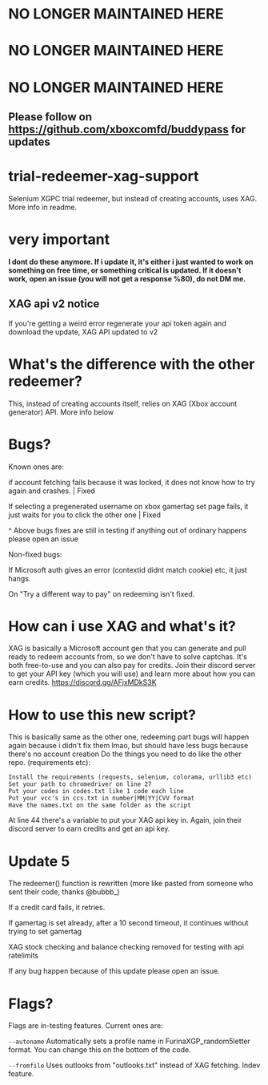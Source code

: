 # NO LONGER MAINTAINED HERE
# NO LONGER MAINTAINED HERE
# NO LONGER MAINTAINED HERE

## Please follow on https://github.com/xboxcomfd/buddypass for updates



# trial-redeemer-xag-support
Selenium XGPC trial redeemer, but instead of creating accounts, uses XAG. More info in readme.

# very important

**I dont do these anymore. If i update it, it's either i just wanted to work on something on free time, or something critical is updated. If it doesn't work, open an issue (you will not get a response %80), do not DM me.**

## XAG api v2 notice

If you're getting a weird error regenerate your api token again and download the update, XAG API updated to v2

# What's the difference with the other redeemer?
This, instead of creating accounts itself, relies on XAG (Xbox account generator) API. More info below
# Bugs?
Known ones are:

if account fetching fails because it was locked, it does not know how to try again and crashes. | Fixed

If selecting a pregenerated username on xbox gamertag set page fails, it just waits for you to click the other one | Fixed

^ Above bugs fixes are still in testing if anything out of ordinary happens please open an issue

Non-fixed bugs:

If Microsoft auth gives an error (contextid didnt match cookie) etc, it just hangs.

On "Try a different way to pay" on redeeming isn't fixed.

# How can i use XAG and what's it?
XAG is basically a Microsoft account gen that you can generate and pull ready to redeem accounts from, so we don't have to solve captchas.
It's both free-to-use and you can also pay for credits. Join their discord server to get your API key (which you will use) and learn more about how you can earn credits.
https://discord.gg/AFjxMDkS3K

# How to use this new script?
This is basically same as the other one, redeeming part bugs will happen again because i didn't fix them lmao, but should have less bugs because there's no account creation
Do the things you need to do like the other repo. (requirements etc):
```
Install the requirements (requests, selenium, colorama, urllib3 etc)
Set your path to chromedriver on line 27
Put your codes in codes.txt like 1 code each line
Put your vcc's in ccs.txt in number|MM|YY|CVV format
Have the names.txt on the same folder as the script
```
At line 44 there's a variable to put your XAG api key in. Again, join their discord server to earn credits and get an api key.

# Update 5

The redeemer() function is rewritten (more like pasted from someone who sent their code, thanks @bubbb_)

If a credit card fails, it retries.

If gamertag is set already, after a 10 second timeout, it continues without trying to set gamertag

XAG stock checking and balance checking removed for testing with api ratelimits

If any bug happen because of this update please open an issue.

# Flags?

Flags are in-testing features. Current ones are:

`--autoname` Automatically sets a profile name in FurinaXGP_random5letter format. You can change this on the bottom of the code.

`--fromfile` Uses outlooks from "outlooks.txt" instead of XAG fetching. Indev feature.

